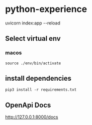 # python-experience

uvicorn index:app --reload

## Select virtual env

### macos

```source ./env/bin/activate```

## install dependencies

```pip3 install -r requirements.txt```

## OpenApi Docs
http://127.0.0.1:8000/docs